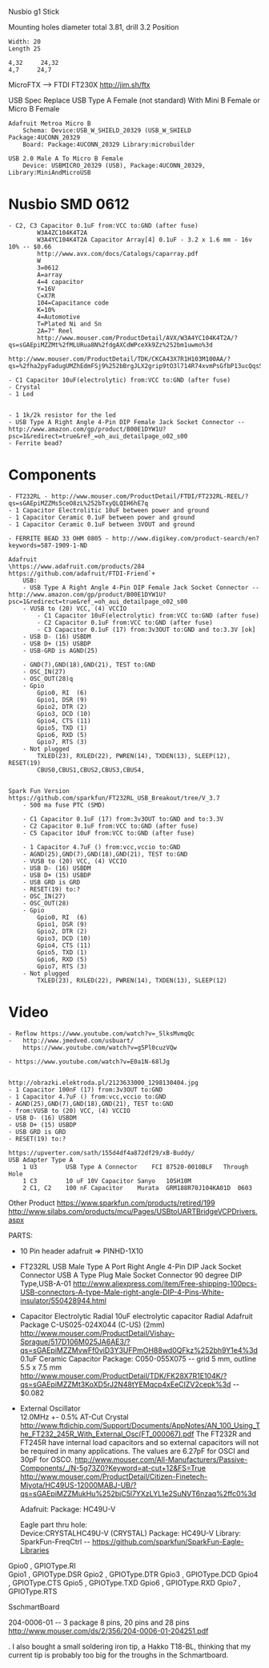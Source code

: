 Nusbio g1 Stick

Mounting holes
	diameter total 3.81, drill 3.2
	Position

	Width: 20
	Length 25
	
	4,32     24,32
	4,7     24,7

	

MicroFTX --> FTDI FT230X
	http://jim.sh/ftx

USB Spec Replace USB Type A Female (not standard)
With Mini B Female or Micro B Female

	Adafruit Metroa Micro B  
		Schema: Device:USB_W_SHIELD_20329 (USB_W_SHIELD Package:4UCONN_20329
		Board: Package:4UCONN_20329 Library:microbuilder

	USB 2.0 Male A To Micro B Female
		Device: USBMICRO_20329 (USB), Package:4UCONN_20329, Library:MiniAndMicroUSB

Nusbio SMD 0612
===============
	- C2, C3 Capacitor 0.1uF from:VCC to:GND (after fuse)
			W3A4ZC104K4T2A
			W3A4YC104K4T2A Capacitor Array[4] 0.1uF - 3.2 x 1.6 mm - 16v 10% -- $0.66
			http://www.avx.com/docs/Catalogs/caparray.pdf
			W
			3=0612
			A=array
			4=4 capacitor
			Y=16V
			C=X7R
			104=Capacitance code
			K=10%
			4=Automotive
			T=Plated Ni and Sn
			2A=7" Reel 
			http://www.mouser.com/ProductDetail/AVX/W3A4YC104K4T2A/?qs=sGAEpiMZZMt%2fMLURua8N%2fdgAXCdWPceXk9Zz%252bm1uwmo%3d

	http://www.mouser.com/ProductDetail/TDK/CKCA43X7R1H103M100AA/?qs=%2fha2pyFadugUMZhEdmFSj9%252bBrgJLX2grip9tO3l714R74xvmPsGfbP13ucQqsSJi

	- C1 Capacitor 10uF(electrolytic) from:VCC to:GND (after fuse)
	- Crystal
	- 1 Led


	- 1 1k/2k resistor for the led
	- USB Type A Right Angle 4-Pin DIP Female Jack Socket Connector -- http://www.amazon.com/gp/product/B00E1DYW1U?psc=1&redirect=true&ref_=oh_aui_detailpage_o02_s00		
	- Ferrite bead?
					

# Components
	- FT232RL - http://www.mouser.com/ProductDetail/FTDI/FT232RL-REEL/?qs=sGAEpiMZZMs5ceO8zL%252bTxyQLQIH6hE7q
	- 1 Capacitor Electrolitic 10uF between power and ground
	- 1 Capacitor Ceramic 0.1uF between power and ground
	- 1 Capacitor Ceramic 0.1uF between 3VOUT and ground
	
	- FERRITE BEAD 33 OHM 0805 - http://www.digikey.com/product-search/en?keywords=587-1909-1-ND

	Adafruit
	\https://www.adafruit.com/products/284
	https://github.com/adafruit/FTDI-Friend`+
		USB:
		- USB Type A Right Angle 4-Pin DIP Female Jack Socket Connector -- http://www.amazon.com/gp/product/B00E1DYW1U?psc=1&redirect=true&ref_=oh_aui_detailpage_o02_s00
		- VUSB to (20) VCC, (4) VCCIO
			- C1 Capacitor 10uF(electrolytic) from:VCC to:GND (after fuse)
			- C2 Capacitor 0.1uF from:VCC to:GND (after fuse) 
			- C3 Capacitor 0.1uF (17) from:3v3OUT to:GND and to:3.3V [ok]
		- USB D- (16) USBDM
		- USB D+ (15) USBDP
		- USB-GRD is AGND(25)
				
		- GND(7),GND(18),GND(21), TEST to:GND
		- OSC_IN(27)
		- OSC_OUT(28)q
		- Gpio      
			Gpio0, RI  (6)
			Gpio1, DSR (9)
			Gpio2, DTR (2)
			Gpio3, DCD (10)
			Gpio4, CTS (11)
			Gpio5, TXD (1)
			Gpio6, RXD (5)
			Gpio7, RTS (3)
		- Not plugged
			TXLED(23), RXLED(22), PWREN(14), TXDEN(13), SLEEP(12), RESET(19)
			CBUS0,CBUS1,CBUS2,CBUS3,CBUS4,


	Spark Fun Version
	https://github.com/sparkfun/FT232RL_USB_Breakout/tree/V_3.7
		- 500 ma fuse PTC (SMD)

		- C1 Capacitor 0.1uF (17) from:3v3OUT to:GND and to:3.3V
		- C2 Capacitor 0.1uF from:VCC to:GND (after fuse)
		- C5 Capacitor 10uF from:VCC to:GND (after fuse)
		
		- 1 Capacitor 4.7uF () from:vcc,vccio to:GND
		- AGND(25),GND(7),GND(18),GND(21), TEST to:GND
		- VUSB to (20) VCC, (4) VCCIO
		- USB D- (16) USBDM
		- USB D+ (15) USBDP
		- USB GRD is GRD
		- RESET(19) to:?
		- OSC_IN(27)
		- OSC_OUT(28)
		- Gpio      
			Gpio0, RI  (6)
			Gpio1, DSR (9)
			Gpio2, DTR (2)
			Gpio3, DCD (10)
			Gpio4, CTS (11)
			Gpio5, TXD (1)
			Gpio6, RXD (5)
			Gpio7, RTS (3)
		- Not plugged
			TXLED(23), RXLED(22), PWREN(14), TXDEN(13), SLEEP(12)


# Video
	- Reflow https://www.youtube.com/watch?v=_5lksMvmqQc
	-	http://www.jmedved.com/usbuart/
		https://www.youtube.com/watch?v=g5Pl0cuzVQw

	- https://www.youtube.com/watch?v=E0a1N-68lJg

			
	http://obrazki.elektroda.pl/2123633000_1298130404.jpg
	- 1 Capacitor 100nF (17) from:3v3OUT to:GND
	- 1 Capacitor 4.7uF () from:vcc,vccio to:GND
	- AGND(25),GND(7),GND(18),GND(21), TEST to:GND
	- from:VUSB to (20) VCC, (4) VCCIO
	- USB D- (16) USBDM
	- USB D+ (15) USBDP
	- USB GRD is GRD
	- RESET(19) to:?
	
	https://upverter.com/sath/155d4df4a872df29/xB-Buddy/
	USB Adapter Type A
		1 U3		USB Type A Connector	FCI	87520-0010BLF	Through Hole
		1 C3		10 uF 10V Capacitor	Sanyo	10SH10M
		2 C1, C2	100 nF Capacitor	Murata	GRM188R70J104KA01D	0603

Other Product
https://www.sparkfun.com/products/retired/199
http://www.silabs.com/products/mcu/Pages/USBtoUARTBridgeVCPDrivers.aspx

PARTS:
- 10 Pin header adafruit => PINHD-1X10
- FT232RL
			USB Male Type A Port Right Angle 4-Pin DIP Jack Socket Connector
			USB A Type Plug Male Socket Connector 90 degree DIP Type,USB-A-01
				http://www.aliexpress.com/item/Free-shipping-100pcs-USB-connectors-A-type-Male-right-angle-DIP-4-Pins-White-insulator/550428944.html
- Capacitor Electrolytic Radial 
	10uF  electrolytic capacitor Radial Adafruit Package C-US025-024X044 (C-US) (2mm)
		http://www.mouser.com/ProductDetail/Vishay-Sprague/517D106M025JA6AE3/?qs=sGAEpiMZZMvwFf0viD3Y3UFPmOH88wd0QFkz%252bh9Y1e4%3d
	0.1uF Ceramic Capacitor Package: C050-055X075 -- grid 5 mm, outline 5.5 x 7.5 mm
		http://www.mouser.com/ProductDetail/TDK/FK28X7R1E104K/?qs=sGAEpiMZZMt3KoXD5rJ2N48tYEMqcp4xEeCIZV2cepk%3d -- $0.082
		

- External Oscillator  
	12.0MHz +- 0.5% AT-Cut Crystal
	http://www.ftdichip.com/Support/Documents/AppNotes/AN_100_Using_The_FT232_245R_With_External_Osc(FT_000067).pdf
	The FT232R and FT245R have internal load capacitors and so external capacitors will not be required in many applications.
	The values are 6.27pF for OSCI and 30pF for OSCO.
	http://www.mouser.com/All-Manufacturers/Passive-Components/_/N-5g73Z0?Keyword=at-cut+12&FS=True
	http://www.mouser.com/ProductDetail/Citizen-Finetech-Miyota/HC49US-12000MABJ-UB/?qs=sGAEpiMZZMukHu%252bjC5l7YXzLYL1e2SuNVT6nzaq%2ffc0%3d

	Adafruit:
		Package: HC49U-V
		
	Eagle part thru hole: 		
		Device:CRYSTALHC49U-V (CRYSTAL)
		Package: HC49U-V
		Library: SparkFun-FreqCtrl -- https://github.com/sparkfun/SparkFun-Eagle-Libraries

Gpio0 , GPIOType.RI  
Gpio1 , GPIOType.DSR 
Gpio2 , GPIOType.DTR 
Gpio3 , GPIOType.DCD 
Gpio4 , GPIOType.CTS
Gpio5 , GPIOType.TXD
Gpio6 , GPIOType.RXD 
Gpio7 , GPIOType.RTS 
   

SschmartBoard

204-0006-01 -- 3 package 8 pins, 20 pins and 28 pins
http://www.mouser.com/ds/2/356/204-0006-01-204251.pdf

. I also bought a small soldering iron tip, a Hakko T18-BL, thinking that my current tip is probably too big for the troughs in the Schmartboard.
